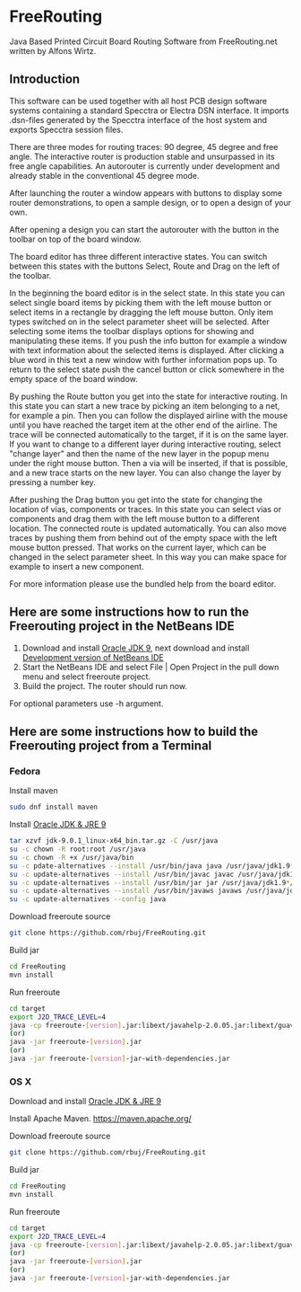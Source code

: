 # FreeRouting

Java Based Printed Circuit Board Routing Software from FreeRouting.net written by Alfons Wirtz.

## Introduction

This software can be used together with all host PCB design software systems containing a standard Specctra or Electra DSN interface. It imports .dsn-files generated by the Specctra interface of the host system and exports Specctra session files.

There are three modes for routing traces: 90 degree, 45 degree and free angle. The interactive router is production stable and unsurpassed in its free angle capabilities. An autorouter is currently under development and already stable in the conventional 45 degree mode.

After launching the router a window appears with buttons to display some router demonstrations, to open a sample design, or to open a design of your own.

After opening a design you can start the autorouter with the button in the toolbar on top of the board window.

The board editor has three different interactive states. You can switch between this states with the buttons Select, Route and Drag on the left of the toolbar.

In the beginning the board editor is in the select state. In this state you can select single board items by picking them with the left mouse button or select items in a rectangle by dragging the left mouse button. Only item types switched on in the select parameter sheet will be selected. After selecting some items the toolbar displays options for showing and manipulating these items. If you push the info button for example a window with text information about the selected items is displayed. After clicking a blue word in this text a new window with further information pops up. To return to the select state push the cancel button or click somewhere in the empty space of the board window.

By pushing the Route button you get into the state for interactive routing. In this state you can start a new trace by picking an item belonging to a net, for example a pin. Then you can follow the displayed airline with the mouse until you have reached the target item at the other end of the airline. The trace will be connected automatically to the target, if it is on the same layer. If you want to change to a different layer during interactive routing, select "change layer" and then the name of the new layer in the popup menu under the right mouse button. Then a via will be inserted, if that is possible, and a new trace starts on the new layer. You can also change the layer by pressing a number key.

After pushing the Drag button you get into the state for changing the location of vias, components or traces. In this state you can select vias or components and drag them with the left mouse button to a different location. The connected route is updated automatically. You can also move traces by pushing them from behind out of the empty space with the left mouse button pressed. That works on the current layer, which can be changed in the select parameter sheet. In this way you can make space for example to insert a new component.

For more information please use the bundled help from the board editor.


## Here are some instructions how to run the Freerouting project in the NetBeans IDE

1. Download and install [Oracle JDK 9](http://www.oracle.com/technetwork/java/javase/downloads/index.html), next download and install [Development version of NetBeans IDE](http://bits.netbeans.org/download/trunk/nightly/latest/)
2. Start the NetBeans IDE and select File | Open Project in the pull down menu and select freeroute project.
3. Build the project. The router should run now.

For optional parameters use -h argument.

## Here are some instructions how to build the Freerouting project from a Terminal

### Fedora

Install maven
```bash
sudo dnf install maven
```

Install [Oracle JDK & JRE 9](http://www.oracle.com/technetwork/java/javase/downloads/index.html)
```bash
tar xzvf jdk-9.0.1_linux-x64_bin.tar.gz -C /usr/java
su -c chown -R root:root /usr/java
su -c chown -R +x /usr/java/bin
su -c pdate-alternatives --install /usr/bin/java java /usr/java/jdk1.9*/bin/java 1065
su -c update-alternatives --install /usr/bin/javac javac /usr/java/jdk1.9*/bin/javac 1065
su -c update-alternatives --install /usr/bin/jar jar /usr/java/jdk1.9*/bin/jar 1065
su -c update-alternatives --install /usr/bin/javaws javaws /usr/java/jdk1.9*/bin/javaws 1065
su -c update-alternatives --config java
```

Download freeroute source
```bash
git clone https://github.com/rbuj/FreeRouting.git
```

Build jar
```bash
cd FreeRouting
mvn install
```

Run freeroute
```bash
cd target
export J2D_TRACE_LEVEL=4
java -cp freeroute-[version].jar:libext/javahelp-2.0.05.jar:libext/guava-26.0-jre.jar net.freerouting.freeroute.FreeRouting
(or)
java -jar freeroute-[version].jar
(or)
java -jar freeroute-[version]-jar-with-dependencies.jar
```

### OS X
Download and install [Oracle JDK & JRE 9](http://www.oracle.com/technetwork/java/javase/downloads/index.html)

Install Apache Maven. https://maven.apache.org/

Download freeroute source
```bash
git clone https://github.com/rbuj/FreeRouting.git
```

Build jar
```bash
cd FreeRouting
mvn install
```

Run freeroute
```bash
cd target
export J2D_TRACE_LEVEL=4
java -cp freeroute-[version].jar:libext/javahelp-2.0.05.jar:libext/guava-26.0-jre.jar net.freerouting.freeroute.FreeRouting
(or)
java -jar freeroute-[version].jar
(or)
java -jar freeroute-[version]-jar-with-dependencies.jar
```
